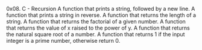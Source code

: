 0x08. C - Recursion
A function that prints a string, followed by a new line.
A function that prints a string in reverse.
A function that returns the length of a string.
A function that returns the factorial of a given number.
A  function that returns the value of x raised to the power of y.
A function that returns the natural square root of a number.
A function that returns 1 if the input integer is a prime number, otherwise return 0.


